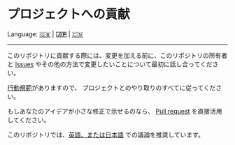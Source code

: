 # プロジェクトへの貢献

Language: [🇬🇧](./CONTRIBUTING.md) | **🇯🇵** | [🇨🇳](./CONTRIBUTING.zh.md)

---

このリポジトリに貢献する際には、変更を加える前に、このリポジトリの所有者と
[Issues](https://github.com/kurone-kito/vrc-ui/issues)
やその他の方法で変更したいことについて最初に話し合ってください。

[行動規範](./CODE_OF_CONDUCT.ja.md)がありますので、
プロジェクトとのやり取りのすべてに従ってください。

もしあなたのアイデアが小さな修正で示せるのなら、
[Pull request](https://github.com/kurone-kito/vrc-ui/pulls)
を直接活用してください。

このリポジトリでは、[英語、または日本語](https://translate.google.com/)
での議論を推奨しています。
